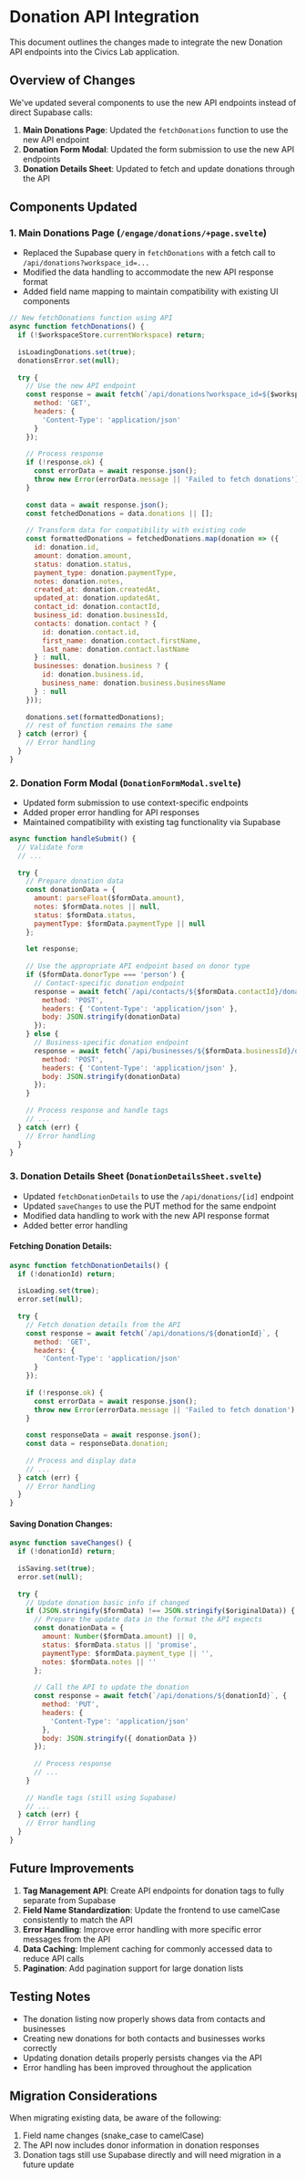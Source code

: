 # Donation API Integration

This document outlines the changes made to integrate the new Donation API endpoints into the Civics Lab application.

## Overview of Changes

We've updated several components to use the new API endpoints instead of direct Supabase calls:

1. **Main Donations Page**: Updated the `fetchDonations` function to use the new API endpoint
2. **Donation Form Modal**: Updated the form submission to use the new API endpoints
3. **Donation Details Sheet**: Updated to fetch and update donations through the API

## Components Updated

### 1. Main Donations Page (`/engage/donations/+page.svelte`)

- Replaced the Supabase query in `fetchDonations` with a fetch call to `/api/donations?workspace_id=...`
- Modified the data handling to accommodate the new API response format
- Added field name mapping to maintain compatibility with existing UI components

```javascript
// New fetchDonations function using API
async function fetchDonations() {
  if (!$workspaceStore.currentWorkspace) return;
  
  isLoadingDonations.set(true);
  donationsError.set(null);
  
  try {
    // Use the new API endpoint
    const response = await fetch(`/api/donations?workspace_id=${$workspaceStore.currentWorkspace.id}`, {
      method: 'GET',
      headers: {
        'Content-Type': 'application/json'
      }
    });
    
    // Process response
    if (!response.ok) {
      const errorData = await response.json();
      throw new Error(errorData.message || 'Failed to fetch donations');
    }
    
    const data = await response.json();
    const fetchedDonations = data.donations || [];
    
    // Transform data for compatibility with existing code
    const formattedDonations = fetchedDonations.map(donation => ({
      id: donation.id,
      amount: donation.amount,
      status: donation.status,
      payment_type: donation.paymentType,
      notes: donation.notes,
      created_at: donation.createdAt,
      updated_at: donation.updatedAt,
      contact_id: donation.contactId,
      business_id: donation.businessId,
      contacts: donation.contact ? {
        id: donation.contact.id,
        first_name: donation.contact.firstName,
        last_name: donation.contact.lastName
      } : null,
      businesses: donation.business ? {
        id: donation.business.id,
        business_name: donation.business.businessName
      } : null
    }));
    
    donations.set(formattedDonations);
    // rest of function remains the same
  } catch (error) {
    // Error handling
  }
}
```

### 2. Donation Form Modal (`DonationFormModal.svelte`)

- Updated form submission to use context-specific endpoints
- Added proper error handling for API responses
- Maintained compatibility with existing tag functionality via Supabase

```javascript
async function handleSubmit() {
  // Validate form
  // ...
  
  try {
    // Prepare donation data
    const donationData = {
      amount: parseFloat($formData.amount),
      notes: $formData.notes || null,
      status: $formData.status,
      paymentType: $formData.paymentType || null
    };
    
    let response;
    
    // Use the appropriate API endpoint based on donor type
    if ($formData.donorType === 'person') {
      // Contact-specific donation endpoint
      response = await fetch(`/api/contacts/${$formData.contactId}/donations`, {
        method: 'POST',
        headers: { 'Content-Type': 'application/json' },
        body: JSON.stringify(donationData)
      });
    } else {
      // Business-specific donation endpoint
      response = await fetch(`/api/businesses/${$formData.businessId}/donations`, {
        method: 'POST',
        headers: { 'Content-Type': 'application/json' },
        body: JSON.stringify(donationData)
      });
    }
    
    // Process response and handle tags
    // ...
  } catch (err) {
    // Error handling
  }
}
```

### 3. Donation Details Sheet (`DonationDetailsSheet.svelte`)

- Updated `fetchDonationDetails` to use the `/api/donations/[id]` endpoint
- Updated `saveChanges` to use the PUT method for the same endpoint
- Modified data handling to work with the new API response format
- Added better error handling

#### Fetching Donation Details:

```javascript
async function fetchDonationDetails() {
  if (!donationId) return;
  
  isLoading.set(true);
  error.set(null);
  
  try {
    // Fetch donation details from the API
    const response = await fetch(`/api/donations/${donationId}`, {
      method: 'GET',
      headers: {
        'Content-Type': 'application/json'
      }
    });
    
    if (!response.ok) {
      const errorData = await response.json();
      throw new Error(errorData.message || 'Failed to fetch donation');
    }
    
    const responseData = await response.json();
    const data = responseData.donation;
    
    // Process and display data
    // ...
  } catch (err) {
    // Error handling
  }
}
```

#### Saving Donation Changes:

```javascript
async function saveChanges() {
  if (!donationId) return;
  
  isSaving.set(true);
  error.set(null);
  
  try {
    // Update donation basic info if changed
    if (JSON.stringify($formData) !== JSON.stringify($originalData)) {
      // Prepare the update data in the format the API expects
      const donationData = {
        amount: Number($formData.amount) || 0,
        status: $formData.status || 'promise',
        paymentType: $formData.payment_type || '',
        notes: $formData.notes || ''
      };
      
      // Call the API to update the donation
      const response = await fetch(`/api/donations/${donationId}`, {
        method: 'PUT',
        headers: {
          'Content-Type': 'application/json'
        },
        body: JSON.stringify({ donationData })
      });
      
      // Process response
      // ...
    }
    
    // Handle tags (still using Supabase)
    // ...
  } catch (err) {
    // Error handling
  }
}
```

## Future Improvements

1. **Tag Management API**: Create API endpoints for donation tags to fully separate from Supabase
2. **Field Name Standardization**: Update the frontend to use camelCase consistently to match the API
3. **Error Handling**: Improve error handling with more specific error messages from the API
4. **Data Caching**: Implement caching for commonly accessed data to reduce API calls
5. **Pagination**: Add pagination support for large donation lists

## Testing Notes

- The donation listing now properly shows data from contacts and businesses
- Creating new donations for both contacts and businesses works correctly
- Updating donation details properly persists changes via the API
- Error handling has been improved throughout the application

## Migration Considerations

When migrating existing data, be aware of the following:

1. Field name changes (snake_case to camelCase)
2. The API now includes donor information in donation responses
3. Donation tags still use Supabase directly and will need migration in a future update
